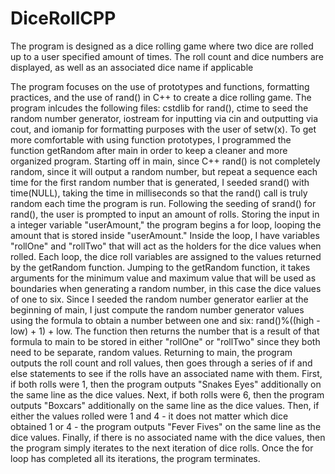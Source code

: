 # DiceRollCPP
The program is designed as a dice rolling game where two dice are rolled up to a user specified amount of times. The roll count and dice numbers are displayed, as well as an associated dice name if applicable


The program focuses on the use of prototypes and functions, formatting practices, and the use of rand() in C++ to create a dice rolling game. The program inlcudes the following files: cstdlib for rand(), ctime to seed the random number generator, iostream for inputting via cin and outputting via cout, and iomanip for formatting purposes with the user of setw(x). To get more comfortable with using function prototypes, I programmed the function getRandom after main in order to keep a cleaner and more organized program. Starting off in main, since C++ rand() is not completely random, since it will output a random number, but repeat a sequence each time for the first random number that is generated, I seeded srand() with time(NULL), taking the time in milliseconds so that the rand() call is truly random each time the program is run. Following the seeding of srand() for rand(), the user is prompted to input an amount of rolls. Storing the input in a integer variable "userAmount," the program begins a for loop, looping the amount that is stored inside "userAmount." Inside the loop, I have variables "rollOne" and "rollTwo" that will act as the holders for the dice values when rolled. Each loop, the dice roll variables are assigned to the values returned by the getRandom function. Jumping to the getRandom function, it takes arguments for the minimum value and maximum value that will be used as boundaries when generating a random number, in this case the dice values of one to six. Since I seeded the random number generator earlier at the beginning of main, I just compute the random number generator values using the formula to obtain a number between one and six: rand()%((high - low) + 1) + low. The function then returns the number that is a result of that formula to main to be stored in either "rollOne" or "rollTwo" since they both need to be separate, random values. Returning to main, the program outputs the roll count and roll values, then goes through a series of if and else statements to see if the rolls have an associated name with them. First, if both rolls were 1, then the program outputs "Snakes Eyes" additionally on the same line as the dice values. Next, if both rolls were 6, then the program outputs "Boxcars" additionally on the same line as the dice values. Then, if either the values rolled were 1 and 4 - it does not matter which dice obtained 1 or 4 - the program outputs "Fever Fives" on the same line as the dice values. Finally, if there is no associated name with the dice values, then the program simply iterates to the next iteration of dice rolls. Once the for loop has completed all its iterations, the program terminates. 
